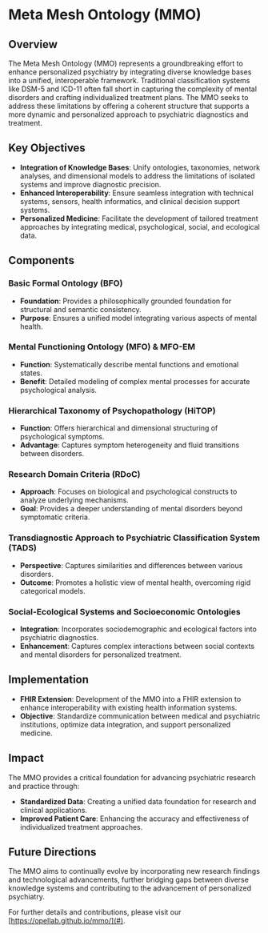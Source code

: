 # Meta Mesh Ontology (MMO)

## Overview

The Meta Mesh Ontology (MMO) represents a groundbreaking effort to enhance personalized psychiatry by integrating diverse knowledge bases into a unified, interoperable framework. Traditional classification systems like DSM-5 and ICD-11 often fall short in capturing the complexity of mental disorders and crafting individualized treatment plans. The MMO seeks to address these limitations by offering a coherent structure that supports a more dynamic and personalized approach to psychiatric diagnostics and treatment.

## Key Objectives

- **Integration of Knowledge Bases**: Unify ontologies, taxonomies, network analyses, and dimensional models to address the limitations of isolated systems and improve diagnostic precision.
- **Enhanced Interoperability**: Ensure seamless integration with technical systems, sensors, health informatics, and clinical decision support systems.
- **Personalized Medicine**: Facilitate the development of tailored treatment approaches by integrating medical, psychological, social, and ecological data.

## Components

### Basic Formal Ontology (BFO)

- **Foundation**: Provides a philosophically grounded foundation for structural and semantic consistency.
- **Purpose**: Ensures a unified model integrating various aspects of mental health.

### Mental Functioning Ontology (MFO) & MFO-EM

- **Function**: Systematically describe mental functions and emotional states.
- **Benefit**: Detailed modeling of complex mental processes for accurate psychological analysis.

### Hierarchical Taxonomy of Psychopathology (HiTOP)

- **Function**: Offers hierarchical and dimensional structuring of psychological symptoms.
- **Advantage**: Captures symptom heterogeneity and fluid transitions between disorders.

### Research Domain Criteria (RDoC)

- **Approach**: Focuses on biological and psychological constructs to analyze underlying mechanisms.
- **Goal**: Provides a deeper understanding of mental disorders beyond symptomatic criteria.

### Transdiagnostic Approach to Psychiatric Classification System (TADS)

- **Perspective**: Captures similarities and differences between various disorders.
- **Outcome**: Promotes a holistic view of mental health, overcoming rigid categorical models.

### Social-Ecological Systems and Socioeconomic Ontologies

- **Integration**: Incorporates sociodemographic and ecological factors into psychiatric diagnostics.
- **Enhancement**: Captures complex interactions between social contexts and mental disorders for personalized treatment.

## Implementation

- **FHIR Extension**: Development of the MMO into a FHIR extension to enhance interoperability with existing health information systems.
- **Objective**: Standardize communication between medical and psychiatric institutions, optimize data integration, and support personalized medicine.

## Impact

The MMO provides a critical foundation for advancing psychiatric research and practice through:

- **Standardized Data**: Creating a unified data foundation for research and clinical applications.
- **Improved Patient Care**: Enhancing the accuracy and effectiveness of individualized treatment approaches.

## Future Directions

The MMO aims to continually evolve by incorporating new research findings and technological advancements, further bridging gaps between diverse knowledge systems and contributing to the advancement of personalized psychiatry.

For further details and contributions, please visit our [https://opellab.github.io/mmo/](#).
